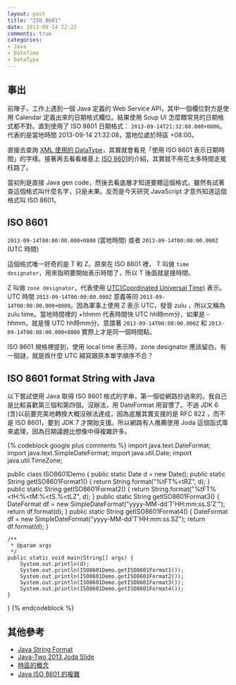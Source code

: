 ```yaml
---
layout: post
title: "ISO 8601"
date: 2013-09-14 22:22
comments: true
categories: 
- Java
- DateTime
- DataType
---
```

## 事出
前陣子，工作上遇到一個 Java 定義的 Web Service API，其中一個欄位對方是使用 Calendar 定義出來的日期格式欄位。結果使用 Soup UI 怎麼餵常見的日期格式都不對。直到使用了 ISO 8601 日期格式：
`2013-09-14T21:32:08.000+0800`。代表的是當地時間 2013-09-14 21:32:08，當地位處於時區 +08:00。

直接去查詢 [XML 使用的 DataType][xml_datatype]，其實就會看見「使用 ISO 8601 表示日期時間」的字樣。接著再去看看維基上 [ISO 8601][iso8601]的介紹，其實就不用花太多時間走冤枉路了。

當初則是直接 Java gen code，然後去看底層才知道要餵這個格式。雖然有試著查這個格式叫什麼名字，只是未果。反而是今天研究 JavaScript 才意外知道這個格式叫 ISO 8601。


## ISO 8601
`2013-09-14T00:00:00.000+0800` (當地時間) 或者 `2013-09-14T00:00:00.000Z` (UTC 時間)

這個格式唯一好奇的是 T 和 Z。原來在 ISO 8601 裡， T 叫做 `time designator`，用來指明要開始表示時間了，所以 T 後面就是接時間。

Z 叫做 `zone designator`，代表使用 [UTC(Coordinated Universal Time)][utc] 表示。UTC 時間 `2013-09-14T00:00:00.000Z` 意義等同 `2013-09-14T00:00:00.000+0000`。因為軍事上使用 Z 表示 UTC，發音 zulu ，所以又稱為 zulu time。當地時間裡的 +hhmm 代表時間快 UTC hh時mm分，如果是 -hhmm，就是慢 UTC hh時mm分。意謂著 `2013-09-14T00:00:00.000Z` 和 `2013-09-14T00:08:00.000+0800` 實際上才是同一個時間點。

ISO 8601 規格裡提到，使用 local time 表示時，zone designator 應該留白。有一個謎，就是爲什麼 UTC 縮寫跟原本單字順序不合？


## ISO 8601 format String with Java
以下嘗試使用 Java 取得 ISO 8601 格式的字串，第一個從網路抄過來的。我自己是比較喜歡第三個和第四個。沒辦法，用 DateFormat 用習慣了。不過 JDK 6 (含)以前要完美地轉換大概沒辦法達成，因為底層其實支援的是 RFC 822 ，而不是 ISO 8601，要到 JDK 7 才開始支援。所以網路有人推薦使用 Joda 這個函式庫來處理，因為日期議題比想像中得複雜許多。

{% codeblock google plus comments %}
import java.text.DateFormat;
import java.text.SimpleDateFormat;
import java.util.Date;
import java.util.TimeZone;


public class ISO8601Demo {
	public static Date d = new Date();
	public static String getISO8601Format1() { return String.format("%tFT%<tRZ", d); }
	public static String getISO8601Format2() { return String.format("%tFT%<tH:%<tM:%<tS.%<tLZ", d); }
	public static String getISO8601Format3() { 
	    DateFormat df = new SimpleDateFormat("yyyy-MM-dd'T'HH:mm:ss.S'Z'");
	    return df.format(d);
	}
	public static String getISO8601Format4() { 
	    DateFormat df = new SimpleDateFormat("yyyy-MM-dd'T'HH:mm:ss.SZ");
	    return df.format(d);
	}
	
	/**
	 * @param args
	 */
	public static void main(String[] args) {
		System.out.println(d);
		System.out.println(ISO8601Demo.getISO8601Format1());
		System.out.println(ISO8601Demo.getISO8601Format2());
		System.out.println(ISO8601Demo.getISO8601Format3());
		System.out.println(ISO8601Demo.getISO8601Format4());
	}
}
{% endcodeblock %}


## 其他參考

* [Java String Format](http://docs.oracle.com/javase/1.5.0/docs/api/java/util/Formatter.html#syntax)
* [Java-Two 2013 Joda Slide](http://jay-fva.blogspot.tw/2010/02/24gmtutc.html)
* [時區的概念](http://jay-fva.blogspot.tw/2010/02/24gmtutc.html)
* [Java ISO 8601 的複雜](http://stackoverflow.com/questions/2201925/converting-iso8601-compliant-string-to-java-util-date)

[iso8601]: http://zh.wikipedia.org/wiki/ISO_8601  "ISO 8601"
[xml_datatype]: http://www.w3.org/TR/xmlschema-2/#dateTime "XML DataType"
[utc]: http://zh.wikipedia.org/zh-hant/%E5%8D%8F%E8%B0%83%E4%B8%96%E7%95%8C%E6%97%B6 "UTC"

